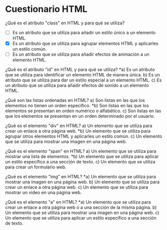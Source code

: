 # Cuestionario HTML 

¿Qué es el atributo "class" en HTML y para qué se utiliza?
- [ ] Es un atributo que se utiliza para añadir un estilo único a un elemento HTML.
- [x] Es un atributo que se utiliza para agrupar elementos HTML y aplicarles un estilo común.
- [ ] Es un atributo que se utiliza para añadir efectos de animación a un elemento HTML.

¿Qué es el atributo "id" en HTML y para qué se utiliza?
*a) Es un atributo que se utiliza para identificar un elemento HTML de manera única.
b) Es un atributo que se utiliza para dar un estilo especial a un elemento HTML.
c) Es un atributo que se utiliza para añadir efectos de sonido a un elemento HTML.

¿Qué son las listas ordenadas en HTML?
a) Son listas en las que los elementos no tienen un orden específico.
*b) Son listas en las que los elementos se presentan en orden numérico o alfabético.
c) Son listas en las que los elementos se presentan en un orden determinado por el usuario.

¿Qué es el elemento "div" en HTML?
a) Un elemento que se utiliza para crear un enlace a otra página web.
*b) Un elemento que se utiliza para agrupar otros elementos HTML y aplicarles un estilo común.
c) Un elemento que se utiliza para mostrar una imagen en una página web.

¿Qué es el elemento "span" en HTML?
a) Un elemento que se utiliza para mostrar una lista de elementos.
*b) Un elemento que se utiliza para aplicar un estilo específico a una sección de texto.
c) Un elemento que se utiliza para crear un formulario web.

¿Qué es el elemento "img" en HTML?
*a) Un elemento que se utiliza para mostrar una imagen en una página web.
b) Un elemento que se utiliza para crear un enlace a otra página web.
c) Un elemento que se utiliza para mostrar un video en una página web.

¿Qué es el elemento "a" en HTML?
*a) Un elemento que se utiliza para crear un enlace a otra página web o a una sección de la misma página.
b) Un elemento que se utiliza para mostrar una imagen en una página web.
c) Un elemento que se utiliza para aplicar un estilo específico a una sección de texto.